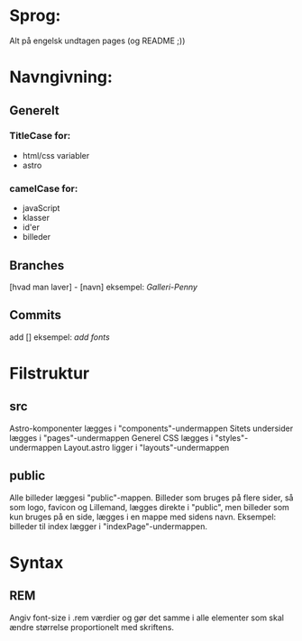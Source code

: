 # Sprog:

Alt på engelsk undtagen pages (og README ;))


# Navngivning:

## Generelt
### TitleCase for:
- html/css variabler
- astro

### camelCase for:
- javaScript
- klasser
- id'er
- billeder


## Branches

[hvad man laver] - [navn]
eksempel: *Galleri-Penny*


## Commits

add []
eksempel: *add fonts*


# Filstruktur

## src
Astro-komponenter lægges i "components"-undermappen
Sitets undersider lægges i "pages"-undermappen
Generel CSS lægges i "styles"-undermappen
Layout.astro ligger i "layouts"-undermappen

## public
Alle billeder læggesi "public"-mappen. Billeder som bruges på flere sider, så som logo, favicon og Lillemand, lægges direkte i "public", men billeder som kun bruges på en side, lægges i en mappe med sidens navn. Eksempel: billeder til index lægger i "indexPage"-undermappen. 

# Syntax

## REM
Angiv font-size i .rem værdier og gør det samme i alle elementer som skal ændre størrelse proportionelt med skriftens. 
